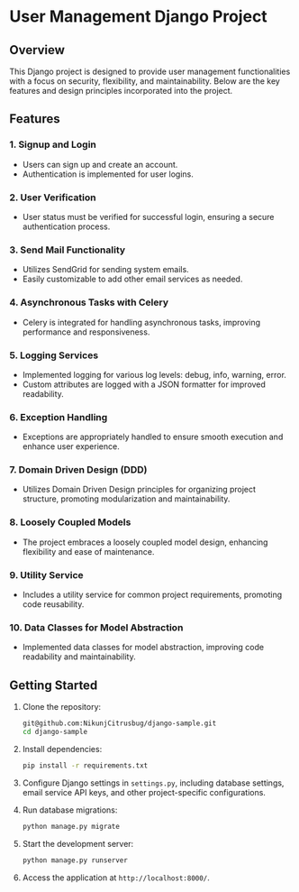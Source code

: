 # User Management Django Project

## Overview

This Django project is designed to provide user management functionalities with a focus on security, flexibility, and maintainability. Below are the key features and design principles incorporated into the project.

## Features

### 1. Signup and Login
- Users can sign up and create an account.
- Authentication is implemented for user logins.

### 2. User Verification
- User status must be verified for successful login, ensuring a secure authentication process.

### 3. Send Mail Functionality
- Utilizes SendGrid for sending system emails.
- Easily customizable to add other email services as needed.

### 4. Asynchronous Tasks with Celery
- Celery is integrated for handling asynchronous tasks, improving performance and responsiveness.

### 5. Logging Services
- Implemented logging for various log levels: debug, info, warning, error.
- Custom attributes are logged with a JSON formatter for improved readability.

### 6. Exception Handling
- Exceptions are appropriately handled to ensure smooth execution and enhance user experience.

### 7. Domain Driven Design (DDD)
- Utilizes Domain Driven Design principles for organizing project structure, promoting modularization and maintainability.

### 8. Loosely Coupled Models
- The project embraces a loosely coupled model design, enhancing flexibility and ease of maintenance.

### 9. Utility Service
- Includes a utility service for common project requirements, promoting code reusability.

### 10. Data Classes for Model Abstraction
- Implemented data classes for model abstraction, improving code readability and maintainability.


## Getting Started

1. Clone the repository:

   ```bash
   git@github.com:NikunjCitrusbug/django-sample.git
   cd django-sample
   ```

2. Install dependencies:

   ```bash
   pip install -r requirements.txt
   ```

3. Configure Django settings in `settings.py`, including database settings, email service API keys, and other project-specific configurations.

4. Run database migrations:

   ```bash
   python manage.py migrate
   ```

5. Start the development server:

   ```bash
   python manage.py runserver
   ```

6. Access the application at `http://localhost:8000/`.
